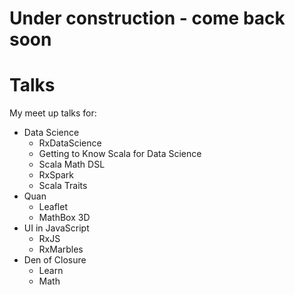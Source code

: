 # Under construction - come back soon
# Talks
My meet up talks for:
- Data Science
  - RxDataScience
  - Getting to Know Scala for Data Science
  - Scala Math DSL
  - RxSpark
  - Scala Traits
- Quan
  - Leaflet
  - MathBox 3D
- UI in JavaScript
  - RxJS
  - RxMarbles
- Den of Closure
  - Learn
  - Math
